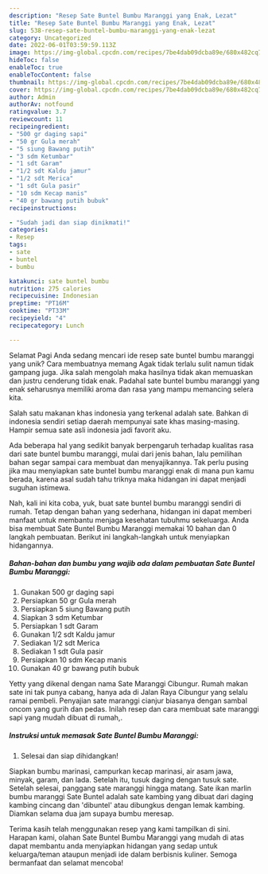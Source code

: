 ```yaml
---
description: "Resep Sate Buntel Bumbu Maranggi yang Enak, Lezat"
title: "Resep Sate Buntel Bumbu Maranggi yang Enak, Lezat"
slug: 538-resep-sate-buntel-bumbu-maranggi-yang-enak-lezat
category: Uncategorized
date: 2022-06-01T03:59:59.113Z
image: https://img-global.cpcdn.com/recipes/7be4dab09dcba89e/680x482cq70/sate-buntel-bumbu-maranggi-foto-resep-utama.jpg
hideToc: false
enableToc: true
enableTocContent: false
thumbnail: https://img-global.cpcdn.com/recipes/7be4dab09dcba89e/680x482cq70/sate-buntel-bumbu-maranggi-foto-resep-utama.jpg
cover: https://img-global.cpcdn.com/recipes/7be4dab09dcba89e/680x482cq70/sate-buntel-bumbu-maranggi-foto-resep-utama.jpg
author: Admin
authorAv: notfound
ratingvalue: 3.7
reviewcount: 11
recipeingredient:
- "500 gr daging sapi"
- "50 gr Gula merah"
- "5 siung Bawang putih"
- "3 sdm Ketumbar"
- "1 sdt Garam"
- "1/2 sdt Kaldu jamur"
- "1/2 sdt Merica"
- "1 sdt Gula pasir"
- "10 sdm Kecap manis"
- "40 gr bawang putih bubuk"
recipeinstructions:

- "Sudah jadi dan siap dinikmati!"
categories:
- Resep
tags:
- sate
- buntel
- bumbu

katakunci: sate buntel bumbu 
nutrition: 275 calories
recipecuisine: Indonesian
preptime: "PT16M"
cooktime: "PT33M"
recipeyield: "4"
recipecategory: Lunch

---
```



Selamat Pagi Anda sedang mencari ide resep sate buntel bumbu maranggi yang unik? Cara membuatnya memang Agak tidak terlalu sulit namun tidak gampang juga. Jika salah mengolah maka hasilnya tidak akan memuaskan dan justru cenderung tidak enak. Padahal sate buntel bumbu maranggi yang enak seharusnya memiliki aroma dan rasa yang mampu memancing selera kita.


Salah satu makanan khas indonesia yang terkenal adalah sate. Bahkan di indonesia sendiri setiap daerah mempunyai sate khas masing-masing. Hampir semua sate asli indonesia jadi favorit aku.

Ada beberapa hal yang sedikit banyak berpengaruh terhadap kualitas rasa dari sate buntel bumbu maranggi, mulai dari jenis bahan, lalu pemilihan bahan segar sampai cara membuat dan menyajikannya. Tak perlu pusing jika mau menyiapkan sate buntel bumbu maranggi enak di mana pun kamu berada, karena asal sudah tahu triknya maka hidangan ini dapat menjadi suguhan istimewa.


Nah, kali ini kita coba, yuk, buat sate buntel bumbu maranggi sendiri di rumah. Tetap dengan bahan yang sederhana, hidangan ini dapat memberi manfaat untuk membantu menjaga kesehatan tubuhmu sekeluarga. Anda bisa membuat Sate Buntel Bumbu Maranggi memakai 10 bahan dan 0 langkah pembuatan. Berikut ini langkah-langkah untuk menyiapkan hidangannya.

<!--inarticleads1-->

##### Bahan-bahan dan bumbu yang wajib ada dalam pembuatan Sate Buntel Bumbu Maranggi:

1. Gunakan 500 gr daging sapi
1. Persiapkan 50 gr Gula merah
1. Persiapkan 5 siung Bawang putih
1. Siapkan 3 sdm Ketumbar
1. Persiapkan 1 sdt Garam
1. Gunakan 1/2 sdt Kaldu jamur
1. Sediakan 1/2 sdt Merica
1. Sediakan 1 sdt Gula pasir
1. Persiapkan 10 sdm Kecap manis
1. Gunakan 40 gr bawang putih bubuk


Yetty yang dikenal dengan nama Sate Maranggi Cibungur. Rumah makan sate ini tak punya cabang, hanya ada di Jalan Raya Cibungur yang selalu ramai pembeli. Penyajian sate maranggi cianjur biasanya dengan sambal oncom yang gurih dan pedas. Inilah resep dan cara membuat sate maranggi sapi yang mudah dibuat di rumah,. 

<!--inarticleads2-->

##### Instruksi untuk memasak Sate Buntel Bumbu Maranggi:


1. Selesai dan siap dihidangkan!

Siapkan bumbu marinasi, campurkan kecap marinasi, air asam jawa, minyak, garam, dan lada. Setelah itu, tusuk daging dengan tusuk sate. Setelah selesai, panggang sate maranggi hingga matang. Sate ikan marlin bumbu maranggi Sate Buntel adalah sate kambing yang dibuat dari daging kambing cincang dan &#39;dibuntel&#39; atau dibungkus dengan lemak kambing. Diamkan selama dua jam supaya bumbu meresap. 

Terima kasih telah menggunakan resep yang kami tampilkan di sini. Harapan kami, olahan Sate Buntel Bumbu Maranggi yang mudah di atas dapat membantu anda menyiapkan hidangan yang sedap untuk keluarga/teman ataupun menjadi ide dalam berbisnis kuliner. Semoga bermanfaat dan selamat mencoba!

